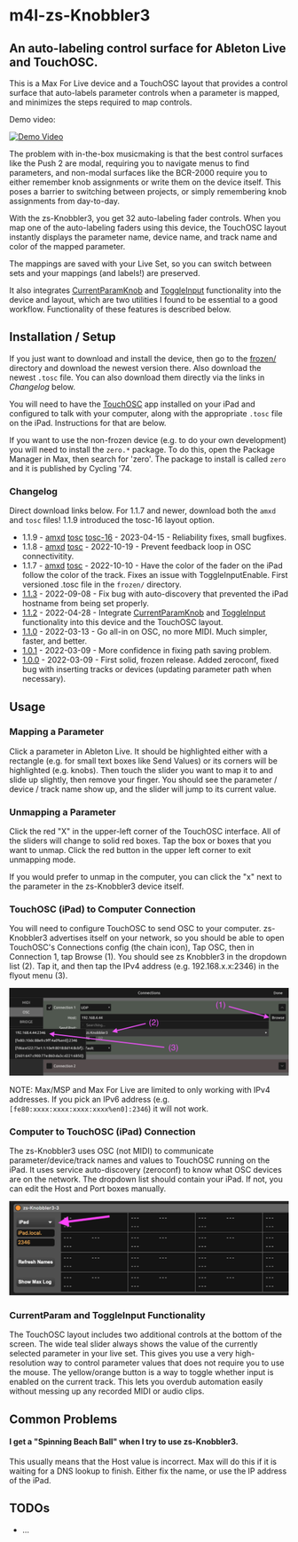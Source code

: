 # m4l-zs-Knobbler3
## An auto-labeling control surface for Ableton Live and TouchOSC.

This is a Max For Live device and a TouchOSC layout that provides a control surface that auto-labels parameter controls when a parameter is mapped, and minimizes the steps required to map controls.

Demo video:

[![Demo Video](https://img.youtube.com/vi/ab4QYbsbNW4/0.jpg)](https://www.youtube.com/watch?v=ab4QYbsbNW4)

The problem with in-the-box musicmaking is that the best control surfaces like the Push 2 are modal, requiring you to navigate menus to find parameters, and non-modal surfaces like the BCR-2000 require you to either remember knob assignments or write them on the device itself. This poses a barrier to switching between projects, or simply remembering knob assignments from day-to-day.

With the zs-Knobbler3, you get 32 auto-labeling fader controls. When you map one of the auto-labeling faders using this device, the TouchOSC layout instantly displays the parameter name, device name, and track name and color of the mapped parameter.

The mappings are saved with your Live Set, so you can switch between sets and your mappings (and labels!) are preserved.

It also integrates [CurrentParamKnob](https://github.com/zsteinkamp/m4l-CurrentParamKnob) and [ToggleInput](https://github.com/zsteinkamp/m4l-js-toggleInput) functionality into the device and layout, which are two utilities I found to be essential to a good workflow. Functionality of these features is described below.

## Installation / Setup

If you just want to download and install the device, then go to the [frozen/](https://github.com/zsteinkamp/m4l-zs-Knobbler3/tree/main/frozen) directory and download the newest version there. Also download the newest `.tosc` file. You can also download them directly via the links in *Changelog* below.

You will need to have the [TouchOSC](https://hexler.net/touchosc) app installed on your iPad and configured to talk with your computer, along with the appropriate `.tosc` file on the iPad. Instructions for that are below.

If you want to use the non-frozen device (e.g. to do your own development) you will need to install the `zero.*` package. To do this, open the Package Manager in Max, then search for 'zero'. The package to install is called `zero` and it is published by Cycling '74.

### Changelog

Direct download links below. For 1.1.7 and newer, download both the `amxd` and `tosc` files! 1.1.9 introduced the tosc-16 layout option.
* 1.1.9 - [amxd](https://github.com/zsteinkamp/m4l-zs-Knobbler3/raw/main/frozen/zs-Knobbler3-1.1.9.amxd) [tosc](https://github.com/zsteinkamp/m4l-zs-Knobbler3/raw/main/frozen/zs-Knobbler3-1.1.9.tosc) [tosc-16](https://github.com/zsteinkamp/m4l-zs-Knobbler3/raw/main/frozen/zs-Knobbler3-16-1.1.9.tosc) - 2023-04-15 - Reliability fixes, small bugfixes.
* 1.1.8 - [amxd](https://github.com/zsteinkamp/m4l-zs-Knobbler3/raw/main/frozen/zs-Knobbler3-1.1.8.amxd) [tosc](https://github.com/zsteinkamp/m4l-zs-Knobbler3/raw/main/frozen/zs-Knobbler3-1.1.8.tosc) - 2022-10-19 - Prevent feedback loop in OSC connectivitity.
* 1.1.7 - [amxd](https://github.com/zsteinkamp/m4l-zs-Knobbler3/raw/main/frozen/zs-Knobbler3-1.1.7.amxd) [tosc](https://github.com/zsteinkamp/m4l-zs-Knobbler3/raw/main/frozen/zs-Knobbler3-1.1.7.tosc) - 2022-10-10 - Have the color of the fader on the iPad follow the color of the track. Fixes an issue with ToggleInputEnable. First versioned .tosc file in the `frozen/` directory.
* [1.1.3](https://github.com/zsteinkamp/m4l-zs-Knobbler3/raw/main/frozen/zs-Knobbler3-1.1.3.amxd) - 2022-09-08 - Fix bug with auto-discovery that prevented the iPad hostname from being set properly.
* [1.1.2](https://github.com/zsteinkamp/m4l-zs-Knobbler3/raw/main/frozen/zs-Knobbler3-1.1.2.amxd) - 2022-04-28 - Integrate [CurrentParamKnob](https://github.com/zsteinkamp/m4l-CurrentParamKnob) and [ToggleInput](https://github.com/zsteinkamp/m4l-js-toggleInput) functionality into this device and the TouchOSC layout.
* [1.1.0](https://github.com/zsteinkamp/m4l-zs-Knobbler3/raw/main/frozen/zs-Knobbler3-1.1.0.amxd) - 2022-03-13 - Go all-in on OSC, no more MIDI. Much simpler, faster, and better.
* [1.0.1](https://github.com/zsteinkamp/m4l-zs-Knobbler3/raw/main/frozen/zs-Knobbler3-1.0.1.amxd) - 2022-03-09 - More confidence in fixing path saving problem.
* [1.0.0](https://github.com/zsteinkamp/m4l-zs-Knobbler3/raw/main/frozen/zs-Knobbler3-1.0.0.amxd) - 2022-03-09 - First solid, frozen release. Added zeroconf, fixed bug with inserting tracks or devices (updating parameter path when necessary).

## Usage

### Mapping a Parameter

Click a parameter in Ableton Live. It should be highlighted either with a rectangle (e.g. for small text boxes like Send Values) or its corners will be highlighted (e.g. knobs). Then touch the slider you want to map it to and slide up slightly, then remove your finger. You should see the parameter / device / track name show up, and the slider will jump to its current value.

### Unmapping a Parameter

Click the red "X" in the upper-left corner of the TouchOSC interface. All of the sliders will change to solid red boxes. Tap the box or boxes that you want to unmap. Click the red button in the upper left corner to exit unmapping mode.

If you would prefer to unmap in the computer, you can click the "x" next to the parameter in the zs-Knobbler3 device itself.

### TouchOSC (iPad) to Computer Connection

You will need to configure TouchOSC to send OSC to your computer. zs-Knobbler3 advertises itself on your network, so you should be able to open TouchOSC's Connections config (the chain icon), Tap OSC, then in Connection 1, tap Browse (1). You should see zs Knobbler3 in the dropdown list (2). Tap it, and then tap the IPv4 address (e.g. 192.168.x.x:2346) in the flyout menu (3).

![TouchOSC OSC Setup](images/iPadOscSetup.png)

NOTE: Max/MSP and Max For Live are limited to only working with IPv4 addresses. If you pick an IPv6 address (e.g. `[fe80:xxxx:xxxx:xxxx:xxxx%en0]:2346`) it will not work.

### Computer to TouchOSC (iPad) Connection

The zs-Knobbler3 uses OSC (not MIDI) to communicate parameter/device/track names and values to TouchOSC running on the iPad. It uses service auto-discovery (zeroconf) to know what OSC devices are on the network. The dropdown list should contain your iPad. If not, you can edit the Host and Port boxes manually.

![Auto-Discovery Dropdown](images/autoDiscovery.png)

### CurrentParam and ToggleInput Functionality

The TouchOSC layout includes two additional controls at the bottom of the screen. The wide teal slider always shows the value of the currently selected parameter in your live set. This gives you use a very high-resolution way to control parameter values that does not require you to use the mouse. The yellow/orange button is a way to toggle whether input is enabled on the current track. This lets you overdub automation easily without messing up any recorded MIDI or audio clips.

## Common Problems

#### I get a "Spinning Beach Ball" when I try to use zs-Knobbler3.
This usually means that the Host value is incorrect. Max will do this if it is waiting for a DNS lookup to finish. Either fix the name, or use the IP address of the iPad.

## TODOs
* ...
